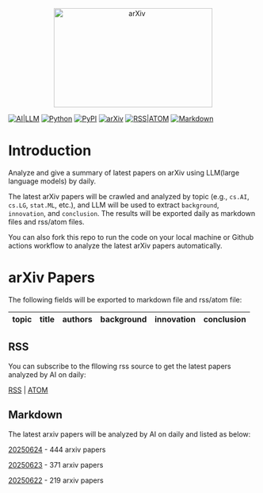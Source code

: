 <div  align="center">    
<img src="https://info.arxiv.org/brand/images/brand-logo-dark-mode.jpg" width = "320" height = "200" alt="arXiv" align=center />
</div>

[![AI|LLM](https://img.shields.io/badge/AI-Large_Language_Model-8A2BE2)](https://github.com/nituchao/latest_arxiv_analyze_ai/)
[![Python](https://img.shields.io/badge/Python-3.9%7C3.10%7C3.11%7C3.12%7C3.13-blue)](https://github.com/nituchao/latest_arxiv_analyze_ai/)
[![PyPI](https://badge.fury.io/py/tensorflow.svg)](https://badge.fury.io/py/tensorflow)
[![arXiv](https://img.shields.io/badge/arXiv-2025-red)](https://arxiv.org)
[![RSS|ATOM](https://img.shields.io/badge/RSS%7CATOM-Feed-e6a700)](https://nituchao.github.io/latest_arxiv_analyze_ai/arxiv_papers_data/rss.xml)
[![Markdown](https://img.shields.io/badge/Markdown-Static-25c2a0)](https://github.com/nituchao/latest_arxiv_analyze_ai/)

# Introduction
Analyze and give a summary of latest papers on arXiv using LLM(large language models) by daily.

The latest arXiv papers will be crawled and analyzed by topic (e.g., `cs.AI`, `cs.LG`, `stat.ML`, etc.), and LLM will be used to extract `background`, `innovation`, and `conclusion`. The results will be exported daily as markdown files and rss/atom files.

You can also fork this repo to run the code on your local machine or Github actions workflow to analyze the latest arXiv papers automatically.

# arXiv Papers

The following fields will be exported to markdown file and rss/atom file:

<table>
    <thead>
        <tr>
            <th>topic</th>
            <th>title</th>
            <th>authors</th>
            <th>background</th>
            <th>innovation</th>
            <th>conclusion</th>
        </tr>
    </thead>
</table>

## RSS
You can subscribe to the fllowing rss source to get the latest papers analyzed by AI on daily:

<a href="https://nituchao.github.io/latest_arxiv_analyze_ai/arxiv_papers_data/rss.xml" target="_blank">RSS</a> | <a href="https://nituchao.github.io/latest_arxiv_analyze_ai/arxiv_papers_data/atom.xml" target="_blank">ATOM</a>

## Markdown
The latest arxiv papers will be analyzed by AI on daily and listed as below:


[20250624](arxiv_papers_data/arxiv_papers_20250624_analyzed_Chinese.md) - 444 arxiv papers 

[20250623](arxiv_papers_data/arxiv_papers_20250623_analyzed_Chinese.md) - 371 arxiv papers 

[20250622](arxiv_papers_data/arxiv_papers_20250622_analyzed_Chinese.md) - 219 arxiv papers

